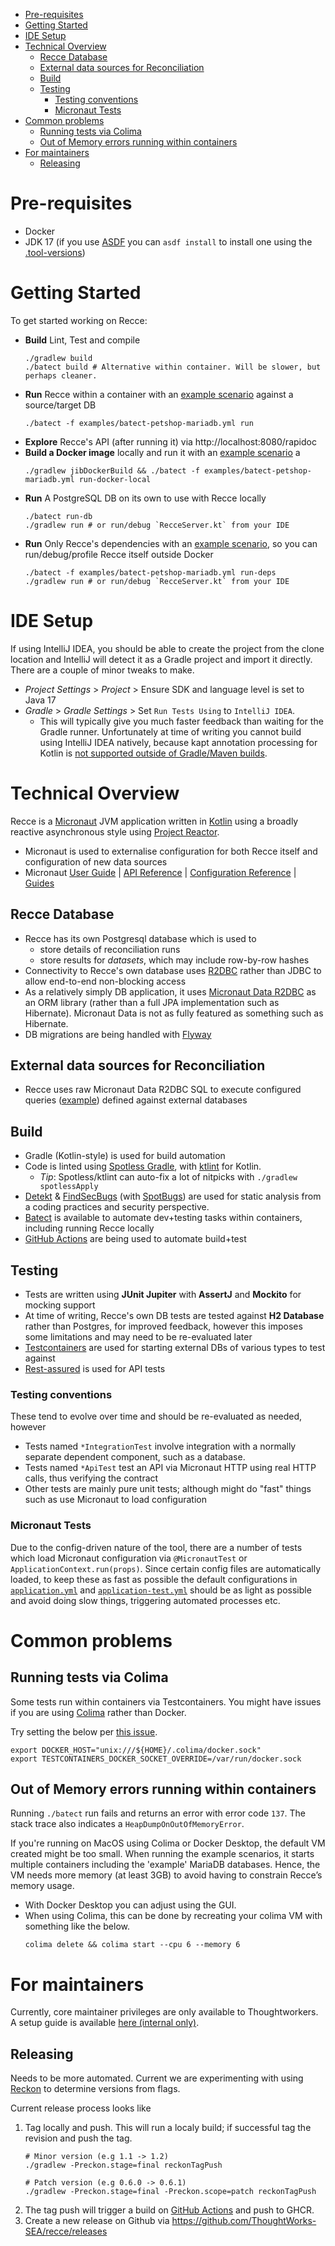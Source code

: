 <!-- ToC auto-populated via https://github.com/ekalinin/github-markdown-toc -->
<!--ts-->
* [Pre-requisites](DEVELOPMENT.md#pre-requisites)
* [Getting Started](DEVELOPMENT.md#getting-started)
* [IDE Setup](DEVELOPMENT.md#ide-setup)
* [Technical Overview](DEVELOPMENT.md#technical-overview)
   * [Recce Database](DEVELOPMENT.md#recce-database)
   * [External data sources for Reconciliation](DEVELOPMENT.md#external-data-sources-for-reconciliation)
   * [Build](DEVELOPMENT.md#build)
   * [Testing](DEVELOPMENT.md#testing)
      * [Testing conventions](DEVELOPMENT.md#testing-conventions)
      * [Micronaut Tests](DEVELOPMENT.md#micronaut-tests)
* [Common problems](DEVELOPMENT.md#common-problems)
   * [Running tests via Colima](DEVELOPMENT.md#running-tests-via-colima)
   * [Out of Memory errors running within containers](DEVELOPMENT.md#out-of-memory-errors-running-within-containers)
* [For maintainers](DEVELOPMENT.md#for-maintainers)
   * [Releasing](DEVELOPMENT.md#releasing)
<!--te-->

# Pre-requisites

* Docker
* JDK 17 (if you use [ASDF](https://asdf-vm.com/) you can `asdf install` to install one using the [.tool-versions](./.tool-versions))

# Getting Started

To get started working on Recce:

* **Build** Lint, Test and compile
    ```shell
    ./gradlew build
    ./batect build # Alternative within container. Will be slower, but perhaps cleaner.
    ```
* **Run** Recce within a container with an [example scenario](examples/README.md) against a source/target DB
    ```shell
    ./batect -f examples/batect-petshop-mariadb.yml run
    ```
* **Explore** Recce's API (after running it) via http://localhost:8080/rapidoc
* **Build a Docker image** locally and run it with an [example scenario](examples/README.md) a
    ```shell
    ./gradlew jibDockerBuild && ./batect -f examples/batect-petshop-mariadb.yml run-docker-local
    ```
* **Run** A PostgreSQL DB on its own to use with Recce locally
    ```shell
    ./batect run-db
    ./gradlew run # or run/debug `RecceServer.kt` from your IDE
    ```
* **Run** Only Recce's dependencies with an [example scenario](examples/README.md), so you can run/debug/profile Recce itself outside Docker
    ```shell
    ./batect -f examples/batect-petshop-mariadb.yml run-deps
    ./gradlew run # or run/debug `RecceServer.kt` from your IDE
    ```

# IDE Setup

If using IntelliJ IDEA, you should be able to create the project from the clone location and IntelliJ will detect it as a Gradle project and import it directly. There are a couple of minor tweaks to make.

* *Project Settings* > *Project* > Ensure SDK and language level is set to Java 17
* *Gradle* > *Gradle Settings* > Set `Run Tests Using` to `IntelliJ IDEA`.
  * This will typically give you much faster feedback than waiting for the Gradle runner. Unfortunately at time of writing you cannot build using IntelliJ IDEA natively, because kapt annotation processing for Kotlin is [not supported outside of Gradle/Maven builds](https://youtrack.jetbrains.com/issue/KT-15040).
 
# Technical Overview

Recce is a [Micronaut](https://docs.micronaut.io/latest/guide/) JVM application written in [Kotlin](https://kotlinlang.org/) using a broadly reactive asynchronous style using [Project Reactor](https://projectreactor.io/).
- Micronaut is used to externalise configuration for both Recce itself and configuration of new data sources
- Micronaut [User Guide](https://docs.micronaut.io/latest/guide/index.html) | [API Reference](https://docs.micronaut.io/latest/api/index.html) | [Configuration Reference](https://docs.micronaut.io/latest/guide/configurationreference.html) | [Guides](https://guides.micronaut.io/index.html)

## Recce Database
- Recce has its own Postgresql database which is used to 
  - store details of reconciliation runs
  - store results for *datasets*, which may include row-by-row hashes
- Connectivity to Recce's own database uses [R2DBC](https://r2dbc.io/) rather than JDBC to allow end-to-end non-blocking access
- As a relatively simply DB application, it uses [Micronaut Data R2DBC](https://micronaut-projects.github.io/micronaut-data/latest/guide/#r2dbcQuickStart) as an ORM library (rather than a full JPA implementation such as Hibernate). Micronaut Data is not as fully featured as something such as Hibernate.
- DB migrations are being handled with [Flyway](https://flywaydb.org/)

## External data sources for Reconciliation
- Recce uses raw Micronaut Data R2DBC SQL to execute configured queries ([example](examples/scenario/petshop-mariadb/application-petshop-mariadb.yml)) defined against external databases

## Build
- Gradle (Kotlin-style) is used for build automation
- Code is linted using [Spotless Gradle](https://github.com/diffplug/spotless/tree/main/plugin-gradle), with [ktlint](https://github.com/pinterest/ktlint) for Kotlin.
    - _Tip_: Spotless/ktlint can auto-fix a lot of nitpicks with `./gradlew spotlessApply`
- [Detekt](https://detekt.dev/) & [FindSecBugs](https://find-sec-bugs.github.io/) (with [SpotBugs](https://spotbugs.github.io/)) are used for static analysis from a coding practices and security perspective.
- [Batect](https://batect.dev/) is available to automate dev+testing tasks within containers, including running Recce locally
- [GitHub Actions](.github/workflows) are being used to automate build+test

## Testing

- Tests are written using **JUnit Jupiter** with **AssertJ** and **Mockito** for mocking support
- At time of writing, Recce's own DB tests are tested against **H2 Database** rather than Postgres, for improved feedback, however this imposes some limitations and may need to be re-evaluated later
- [Testcontainers](https://www.testcontainers.org/) are used for starting external DBs of various types to test against
- [Rest-assured](https://rest-assured.io/) is used for API tests

### Testing conventions
These tend to evolve over time and should be re-evaluated as needed, however

* Tests named `*IntegrationTest` involve integration with a normally separate dependent component, such as a database.
* Tests named `*ApiTest` test an API via Micronaut HTTP using real HTTP calls, thus verifying the contract
* Other tests are mainly pure unit tests; although might do "fast" things such as use Micronaut to load configuration

### Micronaut Tests
Due to the config-driven nature of the tool, there are a number of tests which load Micronaut configuration via `@MicronautTest` or `ApplicationContext.run(props)`. Since certain config files are automatically loaded, to keep these as fast as possible the default configurations in [`application.yml`](./src/main/resources/application.yml) and [`application-test.yml`](src/test/resources/application-test.yml) should be as light as possible and avoid doing slow things, triggering automated processes etc.

# Common problems

## Running tests via Colima

Some tests run within containers via Testcontainers. You might have issues if you are using [Colima](https://github.com/abiosoft/colima) rather than Docker.

Try setting the below per [this issue](https://github.com/testcontainers/testcontainers-java/issues/5034#issuecomment-1036433226).
```shell
export DOCKER_HOST="unix:///${HOME}/.colima/docker.sock"
export TESTCONTAINERS_DOCKER_SOCKET_OVERRIDE=/var/run/docker.sock
```

## Out of Memory errors running within containers

Running `./batect` run fails and returns an error with error code `137`. The stack trace also indicates a `HeapDumpOnOutOfMemoryError`.

If you're running on MacOS using Colima or Docker Desktop, the default VM created might be too small. When running the example scenarios, it starts multiple containers including the 'example' MariaDB databases. Hence, the VM needs more memory (at least 3GB) to avoid having to constrain Recce’s memory usage.

* With Docker Desktop you can adjust using the GUI.
* When using Colima, this can be done by recreating your colima VM with something like the below. 
    ```shell
    colima delete && colima start --cpu 6 --memory 6
    ```

# For maintainers

Currently, core maintainer privileges are only available to Thoughtworkers. A setup guide is available [here (internal only)](https://docs.google.com/document/d/1r56rDyGOnRQAAMyHtUHflML1szdvQJMi8p3bzMNB_8A/edit#).

## Releasing

Needs to be more automated. Current we are experimenting with using [Reckon](https://github.com/ajoberstar/reckon) to determine versions from flags.

Current release process looks like
1. Tag locally and push. This will run a localy build; if successful tag the revision and push the tag.
    ```shell
    # Minor version (e.g 1.1 -> 1.2)
    ./gradlew -Preckon.stage=final reckonTagPush
   
    # Patch version (e.g 0.6.0 -> 0.6.1)   
    ./gradlew -Preckon.stage=final -Preckon.scope=patch reckonTagPush
    ```
2. The tag push will trigger a build on [GitHub Actions](https://github.com/ThoughtWorks-SEA/recce/actions) and push to GHCR.
3. Create a new release on Github via https://github.com/ThoughtWorks-SEA/recce/releases
